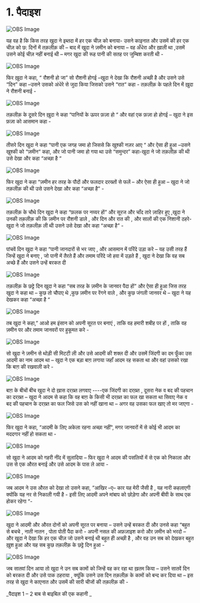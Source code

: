 # 1. पैदाइश 

![OBS Image](https://cdn.door43.org/obs/jpg/360px/obs-en-01-01.jpg)

यह वह है कि किस तरह  खुदा ने इब्तदा में हर एक चीज़ को बनाया- उसने काइनात और उसमें की हर एक चीज़ को छ: दिनों में तक़लीक़ की – बाद में खुदा ने ज़मीन को बनाया – वह अँधेरा और ख़ाली था ,उसमें उसने कोई चीज़ नहीं बनाई थी – मगर खुदा की रूह पानी की सतह पर जुम्बिश करती थी -    

![OBS Image](https://cdn.door43.org/obs/jpg/360px/obs-en-01-02.jpg)

फिर ख़ुदा ने कहा, “ रौशनी हो जा” सो रौशनी होगई –खुदा ने देखा कि रौशनी अच्छी है और उसने उसे “दिन” कहा –उसने उसको अंधेरे से जुदा किया जिसको उसने “रात“ कहा - तक़लीक़ के पहले दिन में ख़ुदा ने रौशनी बनाई -     

![OBS Image](https://cdn.door43.org/obs/jpg/360px/obs-en-01-03.jpg)

तक़लीक़ के दूसरे दिन ख़ुदा ने कहा “पानियों के ऊपर फ़ज़ा हो “ और वहां एक फ़ज़ा हो होगई – खुदा ने इस फ़ज़ा को आसमान कहा -    

![OBS Image](https://cdn.door43.org/obs/jpg/360px/obs-en-01-04.jpg)

तीसरे दिन खुदा ने कहा “पानी एक जगह जमा हो जिससे कि खुश्की नज़र आए “ और ऐसा ही हुआ –उसने खुश्की को “ज़मीन“ कहा, और जो पानी जमा हो गया था  उसे “समुन्दर” कहा-खुदा ने जो तक़लीक़ की थी उसे देखा और कहा “अच्छा है “   

![OBS Image](https://cdn.door43.org/obs/jpg/360px/obs-en-01-05.jpg)

फिर  खुदा ने कहा “ज़मीन हर तरह के पौदों और फलदार दरख्तों से फलें – और ऐसा ही हुआ – खुदा ने जो तक़लीक़ की थी उसे उसने देखा और कहा “अच्छा है” -  

![OBS Image](https://cdn.door43.org/obs/jpg/360px/obs-en-01-06.jpg)

तक़लीक़ के चौथे दिन खुदा ने कहा “फ़लक पर नय्यर हों” और सूरज और चाँद तारे ज़ाहिर हुए ,खुदा ने उनकी तक़लीक़ की कि ज़मीन पर रौशनी डाले , और दिन और रात की , और सालों की एक निशानी ठहरे- खुदा ने जो तक़लीक़ ली थी उसने उसे देखा  और कहा “अच्छा है” -       

![OBS Image](https://cdn.door43.org/obs/jpg/360px/obs-en-01-07.jpg)

पांचवें दिन खुदा ने कहा “पानी जानदारों से भर जाए , और आसमान में परिंदे उड़ा करे – यह उसी  तरह हैं जिन्हें खुदा ने बनाए , जो पानी में तैरते हैं और तमाम परिंदे जो हवा में उड़ते हैं , खुदा ने देखा कि वह सब अच्छे हैं और उसने उन्हें बरकत दी 

![OBS Image](https://cdn.door43.org/obs/jpg/360px/obs-en-01-08.jpg)

तक़लीक़ के छट्टे दिन खुदा ने कहा “सब तरह के ज़मीन के जानवर पैदा हों” और ऐसा ही हुआ जिस तरह खुदा ने कहा था – कुछ तो चौपाए थे ,कुछ ज़मीन पर रेंगने वाले , और कुछ जंगली जानवर थे – खुदा ने यह देखकर कहा “अच्छा है “  

![OBS Image](https://cdn.door43.org/obs/jpg/360px/obs-en-01-09.jpg)

तब खुदा ने कहा,” आओ हम इंसान को अपनी सूरत पर बनाएं , ताकि वह हमारी शबीह पर हों , ताकि वह ज़मीन पर और तमाम जानवरों पर हुकूमत करे -

![OBS Image](https://cdn.door43.org/obs/jpg/360px/obs-en-01-10.jpg)

सो खुदा ने ज़मीन से थोड़ी सी मिटटी ली और उसे आदमी की शक्ल दी और उसमें जिंदगी का दम फूँका उस आदमी का नाम आदम था – खुदा ने एक बड़ा बाग़ लगाया जहाँ आदम रह सकता था और वहां उसको रखा कि बाग़ की रखवाली करे - 

![OBS Image](https://cdn.door43.org/obs/jpg/360px/obs-en-01-11.jpg)

बाग़ के बीचों बीच खुदा ने दो ख़ास दरख़्त लगवाए ----एक जिंदगी का दरख़्त , दूसरा नेक व बद की पहचान का दरख़्त – खुदा ने आदम से कहा कि वह बाग़ के किसी भी दरख़्त का फल खा सकता था सिवाए नेक व बद की पहचान के दरख़्त का फल जिसे उस को नहीं खाना था – अगर वह उसका फल खाए तो मर जाएगा - 

![OBS Image](https://cdn.door43.org/obs/jpg/360px/obs-en-01-12.jpg)

फिर खुदा ने कहा, “आदमी के लिए अकेला रहना अच्छा नहीं“, मगर जानवरों में से कोई भी आदम का मददगार नहीं हो सकता था -

![OBS Image](https://cdn.door43.org/obs/jpg/360px/obs-en-01-13.jpg)

सो खुदा ने आदम को गहरी नींद में सुलादिया – फिर खुदा ने आदम की पसलियों में से एक को निकाला और उस से एक औरत बनाई और उसे आदम के पास ले आया -

![OBS Image](https://cdn.door43.org/obs/jpg/360px/obs-en-01-14.jpg)

जब आदम ने उस औरत को देखा तो उसने कहा, ”आखिर –ए– कार यह मेरी जैसी है , यह नारी कहलाएगी क्योंकि यह नर से निकाली गयी है - इसी लिए आदमी अपने मांबाप को छोड़ेगा और अपनी बीवी के साथ एक होकर रहेगा “-

![OBS Image](https://cdn.door43.org/obs/jpg/360px/obs-en-01-15.jpg)

खुदा ने आदमी और औरत दोनों को अपनी सूरत पर बनाया – उसने उन्हें बरकत दी और उनसे कहा “बहुत से बचचे , नाती नातन , पोता पोती पैदा करो - अपनी नसल की अफ़ज़ाइश करो और ज़मीन को भरदो – और खुदा ने देखा कि हर एक चीज़ जो उसने बनाई थी बहुत ही अच्छी है , और वह उन सब को देखकर बहुत ख़ुश हुआ और यह सब कुछ तक़लीक़ के छट्टे दिन हुआ -   

![OBS Image](https://cdn.door43.org/obs/jpg/360px/obs-en-01-16.jpg)

जब सातवां दिन आया तो खुदा ने उन सब कामों को जिन्हें वह कर रहा था ख़तम किया – उसने सातवें दिन को बरकत दी और उसे पाक ठहराया , क्यूंकि उसने उस दिन तक़लीक़ के कामों को बन्द कर दिया था – इस तरह से खुदा ने काएनात और उसमें की सारी चीजों की तक़लीक़ की -   

_पैदाइश 1 – 2 बाब से बाइबिल की एक कहानी _